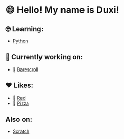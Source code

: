 # 😄 Hello! My name is Duxi!
## 🤓 Learning:
  - [Python](https://en.wikipedia.org/wiki/Python_(programming_language))

## 🔧 Currently working on:
  - 🫥 [Barescroll](https://github.com/GitDuxi/barescroll)

## ❤ Likes:
  - 🔴 [Red](https://en.wikipedia.org/wiki/Red)
  - 🍕 [Pizza](https://en.wikipedia.org/wiki/Pizza)

## Also on:
  - [Scratch](https://scratch.mit.edu/users/Duxi7473)
  <!--
**GitDuxi/GitDuxi** is a ✨ _special_ ✨ repository because its `README.md` (this file) appears on your GitHub profile.

Here are some ideas to get you started:

- 🔭 I’m currently working on ...
- 🌱 I’m currently learning ...
- 👯 I’m looking to collaborate on ...
- 🤔 I’m looking for help with ...
- 💬 Ask me about ...
- 📫 How to reach me: ...
- 😄 Pronouns: ...
- ⚡ Fun fact: ...
-->
